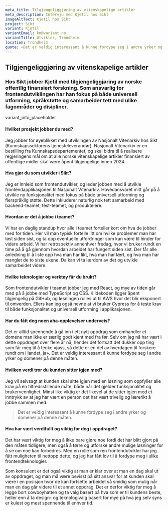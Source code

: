 ```yaml
---
meta_title: Tilgjengeliggjøring av vitenskapelige artikler
meta_description: Intervju med Kjetil hos Sikt
imageAltText: Kjetil hos Sikt
project: Sikt
variant: Kjetil
variantEmail: km@variant.no
variantTitle: Utvikler, Trondheim
location: Trondheim
quote: «Det er veldig interessant å kunne fordype seg i andre yrker og domener på denne måten.»
---
```


## Tilgjengeliggjøring av vitenskapelige artikler

### Hos Sikt jobber Kjetil med tilgjengeliggjøring av norske offentlig finansiert forskning. Som ansvarlig for frontendutviklingen har han fokus på både universell utforming, språkstøtte og samarbeider tett med ulike fagområder og disipliner.

variant_info_placeholder

#### Hvilket prosjekt jobber du med?

Jeg jobber for øyeblikket med utviklingen av Nasjonalt Vitenarkiv hos Sikt (Kunnskapssektorens tjenesteleverandør). Nasjonalt Vitenarkiv er en bestilling fra Kunnskapsdepartementet, og skal bidra til å realisere regjeringens mål om at alle norske vitenskapelige artikler finansiert av offentlige midler skal være åpent tilgjengelige innen 2024.

#### Hva gjør du som utvikler i Sikt?

Jeg er innleid som frontendutvikler, og leder jobben med å utvikle frontendapplikasjonen til Nasjonalt Vitenarkiv. Hovedansvaret mitt går på å utvikle ny funksjonalitet med fokus på både universell utforming og flerspråklig støtte. Dette inkluderer naturlig nok tett samarbeid med backend-teamet, test-teamet, og produkteiere.

#### Hvordan er det å jobbe i teamet?

Vi har en daglig standup hvor alle i teamet forteller kort om hva de jobber med for tiden. Her vil man typisk fortelle litt om hvilke problemer man har løst siden sist, og ta opp eventuelle utfordringer som kan være til hinder for videre arbeid. Vi har retrospektiv annenhver fredag, hvor vi bruker rundt en time på å gå gjennom hvordan arbeidet har fungert siden sist. Der får alle anledning til å liste opp hva man har likt, hva man har lært, og hva man har manglet de to siste ukene. Da kan vi ta lærdom av det og utvikle samarbeidet videre.

#### Hvilke teknologier og verktøy får du brukt?

Som frontendutvikler i teamet jobber jeg med React, og mye av tiden går med på å jobbe med TypeScript og CSS. Kildekoden ligger åpent tilgjengelig på GitHub, og løsningen rulles ut til AWS hvor det blir eksponert til omverden. Ellers kan jeg også nevne at vi bruker Cypress for å teste krav til både funksjonalitet og universell utforming i applikasjonen.

#### Har du fått deg noen aha-opplevelser underveis?

Det er alltid spennende å gå inn i ett nytt oppdrag som omhandler et domene man ikke er særlig godt kjent med fra før. Selv om jeg nå har vært i dette oppdraget over flere år nå, hender det fortsatt det dukker opp ting som får meg til å tenke «jøss, så dette er en del av hverdagen til forskere rundt om i landet, ja». Det er veldig interessant å kunne fordype seg i andre yrker og domener på denne måten.

#### Hvilken verdi tror du kunden sitter igjen med?

Jeg vil selvsagt at kunden skal sitte igjen med en løsning som oppfyller alle krav på en tilfredsstillende måte, både når det gjelder funksjonalitet og brukervennlighet. Minst like viktig er det likevel at de sitter igjen med et inntrykk av at jeg har vært en person det har vært trivelig og lærerikt å jobbe sammen med.

<blockquote class="center">
Det er veldig interessant å kunne fordype seg i andre yrker og domener på denne måten.
</blockquote>

#### Hva har vært verdifullt og viktig for deg i oppdraget?

Det har vært viktig for meg å ikke bare gjøre noe fordi det har blitt gjort på den måten tidligere, men også å tørre og utforske andre mulige løsninger for å se om noe kan forbedres. Med en rolle som ren frontendutvikler har jeg fått muligheten til nettopp dette, og jeg har fått lov til å fordype meg i ulike frontendteknologier.

Som konsulent er det også viktig at man er klar over at man en dag skal ut av oppdraget, og man må være bevisst på sitt ansvar for at kunden skal være i en posisjon hvor de kan fortsette arbeidet så smidig som mulig når man en dag går videre til et annet oppdrag. Det er derfor viktig for meg å legge bort cowboyhatten og ta valg basert på hva som er til kundens beste, heller enn å ta design- og teknologivalg basert for mye på hva jeg selv syns er kulest og mest spennende til enhver tid.
